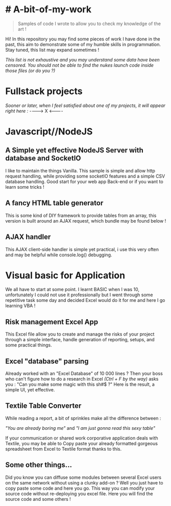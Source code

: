 # # A-bit-of-my-work
>Samples of code I wrote to allow you to check my knowledge of the art !

Hi! In this repository you may find some pieces of work I have done in the past, this aim to demonstrate some of my humble skills in programmation. Stay tuned, this list may expand sometimes !

*This list is not exhaustive and you may understand some data have been censored. You should not be able to find the nukes launch code inside those files (or do you ?)*


# Fullstack projects

*Sooner or later, when I feel satisfied about one of my projects, it will appear right here :*  ----> X <----


# Javascript//NodeJS

## A Simple yet effective NodeJS Server with database and SocketIO

I like to maintain the things Vanilla. This sample is simple and allow http request handling, while providing some socketIO features and a simple CSV database handling. Good start for your web app Back-end or if you want to learn some tricks !

## A fancy HTML table generator

This is some kind of DIY framework to provide tables from an array, this version is built around an AJAX request, which bundle may be found below !

## AJAX handler

This AJAX client-side handler is simple yet practical, i use this very often and may be helpful while console.log() debugging.


# Visual basic for Application 

We all have to start at some point. I learnt BASIC when I was 10, unfortunately I could not use it professionally but I went through some repetitive task some day and decided Excel would do it for me and here I go learning VBA !

## Risk management Excel App

This Excel file allow you to create and manage the risks of your project through a simple interface, handle generation of reporting, setups, and some practical things.

## Excel "database" parsing

Already worked with an "Excel Database" of 10 000 lines ? Then your boss who can't figure how to do a research in Excel *(Ctrl + F by the way)* asks you : "Can you make some magic with this sh#$ ?" Here is the result, a simple UI, yet effective.

## Textile Table Converter

While reading a report, a bit of sprinkles make all the difference between : 

*"You are already boring me"* 
and 
*"I am just gonna read this sexy table"*

If your communication or shared work corporative application deals with Textile, you may be able to Copy paste your already formatted gorgeous spreadsheet from Excel to Textile format thanks to this.

## Some other things...

Did you know you can diffuse some modules between several Excel users on the same network without using  a clunky add-on ? Well you just have to copy paste some code and here you go. This way you can modify your source code without re-deploying you excel file. 
Here you will find the source code and some others !
